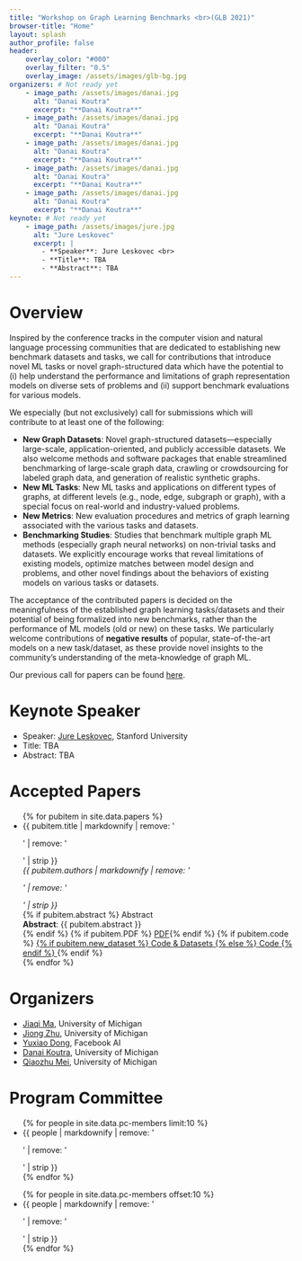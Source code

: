 ```yaml
---
title: "Workshop on Graph Learning Benchmarks <br>(GLB 2021)"
browser-title: "Home"
layout: splash
author_profile: false
header:
    overlay_color: "#000"
    overlay_filter: "0.5"
    overlay_image: /assets/images/glb-bg.jpg
organizers: # Not ready yet
    - image_path: /assets/images/danai.jpg
      alt: "Danai Koutra"
      excerpt: "**Danai Koutra**"
    - image_path: /assets/images/danai.jpg
      alt: "Danai Koutra"
      excerpt: "**Danai Koutra**"
    - image_path: /assets/images/danai.jpg
      alt: "Danai Koutra"
      excerpt: "**Danai Koutra**"
    - image_path: /assets/images/danai.jpg
      alt: "Danai Koutra"
      excerpt: "**Danai Koutra**"
    - image_path: /assets/images/danai.jpg
      alt: "Danai Koutra"
      excerpt: "**Danai Koutra**"
keynote: # Not ready yet
    - image_path: /assets/images/jure.jpg
      alt: "Jure Leskovec"
      excerpt: |
        - **Speaker**: Jure Leskovec <br>
        - **Title**: TBA
        - **Abstract**: TBA
---
```


<!-- {% capture notice-text %}
This is an example notice using Markdown.

* Bullet point 1
* Bullet point 2
{% endcapture %}

<div class="notice--info">
  <h4 class="no_toc">Notice Headline:</h4>
  {{ notice-text | markdownify }}
</div> -->


# Overview

Inspired by the conference tracks in the computer vision and natural language processing communities that are dedicated to establishing new benchmark datasets and tasks, 
we call for contributions that introduce novel ML tasks or novel graph-structured data which have the potential to 
(i) help understand the performance and limitations of graph representation models on diverse sets of problems and 
(ii) support benchmark evaluations for various models.

We especially (but not exclusively) call for submissions which will contribute to at least one of the following:

- **New Graph Datasets**: Novel graph-structured datasets—especially large-scale, application-oriented, and publicly accessible datasets. We also welcome methods and software packages that enable streamlined benchmarking of large-scale graph data, crawling or crowdsourcing for labeled graph data, and generation of realistic synthetic graphs.
- **New ML Tasks**: New ML tasks and applications on different types of graphs, at different levels (e.g., node, edge, subgraph or graph), with a special focus on real-world and industry-valued problems.
- **New Metrics**: New evaluation procedures and metrics of graph learning associated with the various tasks and datasets.
- **Benchmarking Studies**: Studies that benchmark multiple graph ML methods (especially graph neural networks) on non-trivial tasks and datasets. We explicitly encourage works that reveal limitations of existing models, optimize matches between model design and problems, and other novel findings about the behaviors of existing models on various tasks or datasets.

The acceptance of the contributed papers is decided on the meaningfulness of the established graph learning tasks/datasets and their potential of being formalized into new benchmarks, rather than the performance of ML models (old or new) on these tasks. We particularly welcome contributions of **negative results** of popular, state-of-the-art models on a new task/dataset, as these provide novel insights to the community’s understanding of the meta-knowledge of graph ML. 

Our previous call for papers can be found [here](/call-for-papers). 

# Keynote Speaker
<!-- ![image-left](/assets/images/jure.jpg){: .align-left} -->

- Speaker: [Jure Leskovec](https://cs.stanford.edu/~jure/), Stanford University
- Title: TBA
- Abstract: TBA

<!-- {% include feature_row id="keynote" type="left" %} -->

# Accepted Papers
<ul>
{% for pubitem in site.data.papers %}
    <li> {{ pubitem.title | markdownify | remove: '<p>' | remove: '</p>' | strip }} <br>
    <div class="small">
    <i> {{ pubitem.authors | markdownify | remove: '<p>' | remove: '</p>' | strip }} </i> 
    </div>
    {% if pubitem.abstract %} 
    <a class="btn btn--small btn--info collapsible">Abstract</a> 
    <div class="btn-content small">
        <b>Abstract</b>: {{ pubitem.abstract }}
    </div>
    {% endif %}
    {% if pubitem.PDF %} <a href="{{ pubitem.PDF }}" class="btn btn--small btn--info">PDF</a>{% endif %}
    {% if pubitem.code %} <a href="{{ pubitem.code }}" class="btn btn--small btn--info">
    {% if pubitem.new_dataset %} Code & Datasets {% else %} Code {% endif %} </a>{% endif %}
    </li>
{% endfor %}
</ul>

# Organizers
- [Jiaqi Ma](http://www.jiaqima.com/), University of Michigan
- [Jiong Zhu](https://www.jiongzhu.net/), University of Michigan
- [Yuxiao Dong](https://ericdongyx.github.io/), Facebook AI
- [Danai Koutra](https://web.eecs.umich.edu/~dkoutra/), University of Michigan
- [Qiaozhu Mei](http://www-personal.umich.edu/~qmei/), University of Michigan

<!-- {% include feature_row id="organizers" %} -->

# Program Committee
<div class="small row-two-columns">
<div class="column-half">
<ul>
{% for people in site.data.pc-members limit:10 %}
<li>{{ people | markdownify | remove: '<p>' | remove: '</p>' | strip }} </li>
{% endfor %}
</ul>
</div>
<div class="column-half">
<ul>
{% for people in site.data.pc-members offset:10 %}
<li>{{ people | markdownify | remove: '<p>' | remove: '</p>' | strip }} </li>
{% endfor %}
</ul>
</div>
</div>

<script>
    var coll = document.getElementsByClassName("collapsible");
    var i;

    for (i = 0; i < coll.length; i++) {
    coll[i].addEventListener("click", function() {
        this.classList.toggle("active");
        var content = this.nextElementSibling;
        if (content.style.display === "block") {
        content.style.display = "none";
        } else {
        content.style.display = "block";
        }
    });
    }
</script>